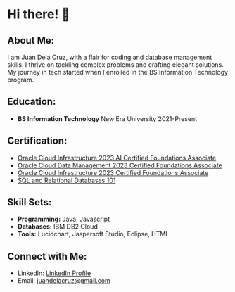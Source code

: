 # Hi there! 👋

## About Me:

I am Juan Dela Cruz, with a flair for coding and database management skills. I thrive on tackling complex problems and crafting elegant solutions. My journey in tech started when I enrolled in the BS Information Technology program.

## Education:

- **BS Information Technology**
  New Era University
  2021-Present

## Certification:

- [Oracle Cloud Infrastructure 2023 AI Certified Foundations Associate](certification_link1)
- [Oracle Cloud Data Management 2023 Certified Foundations Associate](certification_link2)
- [Oracle Cloud Infrastructure 2023 Certified Foundations Associate](certification_link3)
- [SQL and Relational Databases 101](https://courses.cognitiveclass.ai/certificates/1b935a1aa7bc4145bbc208e37926c621)

## Skill Sets:

- **Programming:** Java, Javascript
- **Databases:** IBM DB2 Cloud
- **Tools:** Lucidchart, Jaspersoft Studio, Eclipse, HTML

## Connect with Me:

- LinkedIn: [LinkedIn Profile](linkedin_link)
- Email: juandelacruz@gmail.com
